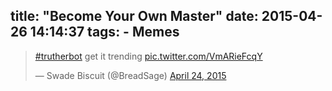 title: "Become Your Own Master"
date: 2015-04-26 14:14:37
tags:
    - Memes
---


<blockquote class="twitter-tweet" lang="en"><p><a href="https://twitter.com/hashtag/trutherbot?src=hash">#trutherbot</a> get it trending <a href="http://t.co/VmARieFcqY">pic.twitter.com/VmARieFcqY</a></p>&mdash; Swade Biscuit (@BreadSage) <a href="https://twitter.com/BreadSage/status/591624420692664320">April 24, 2015</a></blockquote>
<script async src="//platform.twitter.com/widgets.js" charset="utf-8"></script>